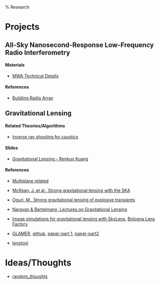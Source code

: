 % Research

# Projects

## All-Sky Nanosecond-Response Low-Frequency Radio Interferometry

#### Materials

- [MWA Technical Details](MWAtechdetail.txt)

#### References

- [Building Radio Array](../notes/local_files/build_radio_array.html)

## Gravitational Lensing

#### Related Theories/Algorithms

- [Inverse ray shooting for caustics]()

#### Slides

- [Gravitational Lensing - Renkun Kuang](../notes/local_files/GravLens_RenkunKuang.pdf)

#### References

- [Multiplane related](../notes/local_files/multiplane_link.txt)

- [McKean, J. et al., Strong gravitational lensing with the SKA](https://arxiv.org/abs/1502.03362)
- [Oguri, M., Strong gravitational lensing of explosive transients](https://arxiv.org/abs/1907.06830)
- [Narayan & Bartelmann, Lectures on Gravitational Lensing](https://arxiv.org/abs/astro-ph/9606001)
- [Image simulations for gravitational lensing with SkyLens](https://arxiv.org/pdf/1805.05481.pdf), [Bologna Lens Factory](http://metcalf1.difa.unibo.it/blf-portal/index.html)
- [GLAMER](http://glenco.github.io/glamer/), [github](https://github.com/glenco/glamer), [paper-part 1](https://arxiv.org/abs/1312.1128), [paper-part2](https://arxiv.org/abs/1312.1536)
- [lenstool](https://projets.lam.fr/projects/lenstool/wiki)

# Ideas/Thoughts

- [random_thoughts]()